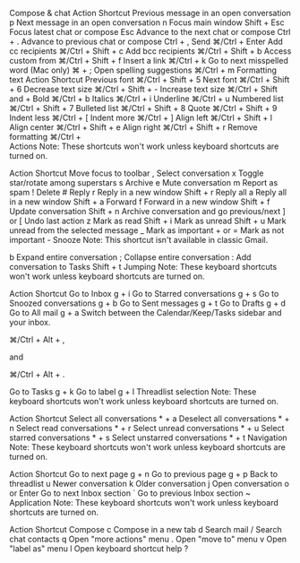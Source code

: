 Compose & chat
Action	Shortcut
Previous message in an open conversation	p
Next message in an open conversation	n
Focus main window	Shift + Esc
Focus latest chat or compose	Esc
Advance to the next chat or compose	Ctrl + .
Advance to previous chat or compose	Ctrl + ,
Send	⌘/Ctrl + Enter
Add cc recipients	⌘/Ctrl + Shift + c
Add bcc recipients	⌘/Ctrl + Shift + b
Access custom from	⌘/Ctrl + Shift + f
Insert a link	⌘/Ctrl + k
Go to next misspelled word (Mac only)	⌘ + ;
Open spelling suggestions	⌘/Ctrl + m
Formatting text
Action	Shortcut
Previous font	⌘/Ctrl + Shift + 5
Next font	⌘/Ctrl + Shift + 6
Decrease text size	⌘/Ctrl + Shift + -
Increase text size	⌘/Ctrl + Shift and +
Bold	⌘/Ctrl + b
Italics	⌘/Ctrl + i
Underline	⌘/Ctrl + u
Numbered list	⌘/Ctrl + Shift + 7
Bulleted list	⌘/Ctrl + Shift + 8
Quote	⌘/Ctrl + Shift + 9
Indent less	⌘/Ctrl + [
Indent more	⌘/Ctrl + ]
Align left	⌘/Ctrl + Shift + l
Align center	⌘/Ctrl + Shift + e
Align right	⌘/Ctrl + Shift + r
Remove formatting	⌘/Ctrl + \
Actions
Note: These shortcuts won't work unless keyboard shortcuts are turned on.

Action	Shortcut
Move focus to toolbar	,
Select conversation	x
Toggle star/rotate among superstars	s
Archive	e
Mute conversation	m
Report as spam	!
Delete	#
Reply	r
Reply in a new window	Shift + r
Reply all	a
Reply all in a new window	Shift + a
Forward	f
Forward in a new window	Shift + f
Update conversation	Shift + n
Archive conversation and go previous/next	] or [
Undo last action	z
Mark as read	Shift + i
Mark as unread	Shift + u
Mark unread from the selected message	_
Mark as important	+ or =
Mark as not important	-
Snooze
Note: This shortcut isn't available in classic Gmail.

b
Expand entire conversation	;
Collapse entire conversation	:
Add conversation to Tasks	Shift + t
Jumping
Note: These keyboard shortcuts won't work unless keyboard shortcuts are turned on.

Action	Shortcut
Go to Inbox	g + i
Go to Starred conversations	g + s
Go to Snoozed conversations	g + b
Go to Sent messages	g + t
Go to Drafts	g + d
Go to All mail	g + a
Switch between the Calendar/Keep/Tasks sidebar and your inbox.

⌘/Ctrl + Alt + ,

and

⌘/Ctrl + Alt + .

Go to Tasks	g + k
Go to label	g + l
Threadlist selection
Note: These keyboard shortcuts won't work unless keyboard shortcuts are turned on.

Action	Shortcut
Select all conversations	* + a
Deselect all conversations	* + n
Select read conversations	* + r
Select unread conversations	* + u
Select starred conversations	* + s
Select unstarred conversations	* + t
Navigation
Note: These keyboard shortcuts won't work unless keyboard shortcuts are turned on.

Action	Shortcut
Go to next page	g + n
Go to previous page	g + p
Back to threadlist	u
Newer conversation	k
Older conversation	j
Open conversation	o or Enter
Go to next Inbox section	`
Go to previous Inbox section	~
Application
Note: These keyboard shortcuts won't work unless keyboard shortcuts are turned on.

Action	Shortcut
Compose	c
Compose in a new tab	d
Search mail	/
Search chat contacts	q
Open "more actions" menu	.
Open "move to" menu	v
Open "label as" menu	l
Open keyboard shortcut help	?
